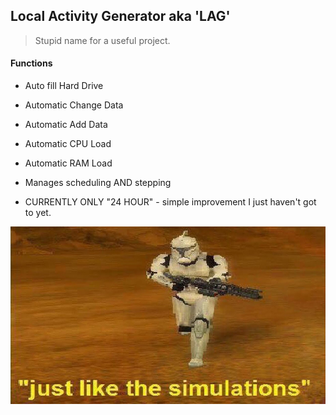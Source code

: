 ## Local Activity Generator aka 'LAG' ##

> Stupid name for a useful project.

#### Functions ####

* Auto fill Hard Drive

* Automatic Change Data

* Automatic Add Data

* Automatic CPU Load

* Automatic RAM Load

* Manages scheduling AND stepping

* CURRENTLY ONLY "24 HOUR" - simple improvement I just haven't got to yet.

![meme](/doc_asset/LAG.jpg)

